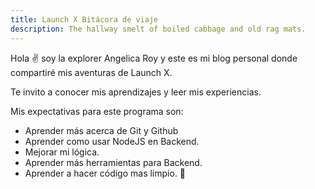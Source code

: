 ```yaml
---
title: Launch X Bitácora de viaje
description: The hallway smelt of boiled cabbage and old rag mats.
---
```


Hola ✌️ soy la explorer Angelica Roy y este es mi blog personal donde compartiré mis aventuras de Launch X.

Te invito a conocer mis aprendizajes y leer mis experiencias.

Mis expectativas para este programa son:
- Aprender más acerca de Git y Github
- Aprender como usar NodeJS en Backend. 
- Mejorar mi lógica.
- Aprender más herramientas para Backend.
- Aprender a hacer código mas limpio. 
🚀
